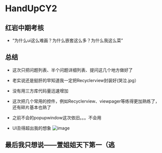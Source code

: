 # HandUpCY2
## 红岩中期考核
- “为什么ui这么难画？为什么嵌套这么多？为什么我这么菜”
## 总结
- 这次只把问题列表、半个问题详细列表、提问这几个地方做好了
- 老实说还是挺肝的早知道我一定把Recyclerview封装好(哭泣.jpg）

- 没有用三方库代码量迅速增加
- 这次把几个常用的控件，例如Recyclerview、viewpager等练得更加熟练了，还有碎片基本也熟了
- 之前不会的popupwindow这次依旧。。。不会用
- UI丑得超出我的想象
![image](https://github.com/zangjunhao/HandUpCY2/blob/master/666.gif)
## 最后我只想说——萱姐姐天下第一（逃

